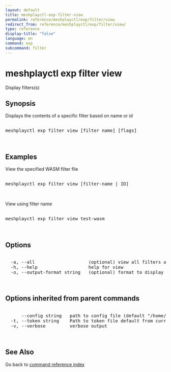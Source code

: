 ```yaml
---
layout: default
title: meshplayctl-exp-filter-view
permalink: reference/meshplayctl/exp/filter/view
redirect_from: reference/meshplayctl/exp/filter/view/
type: reference
display-title: "false"
language: en
command: exp
subcommand: filter
---
```


# meshplayctl exp filter view

Display filters(s)

## Synopsis

Displays the contents of a specific filter based on name or id

<pre class='codeblock-pre'>
<div class='codeblock'>
meshplayctl exp filter view [filter name] [flags]

</div>
</pre> 

## Examples

View the specified WASM filter file
<pre class='codeblock-pre'>
<div class='codeblock'>
meshplayctl exp filter view [filter-name | ID]	

</div>
</pre> 

View using filter name
<pre class='codeblock-pre'>
<div class='codeblock'>
meshplayctl exp filter view test-wasm

</div>
</pre> 

## Options

<pre class='codeblock-pre'>
<div class='codeblock'>
  -a, --all                    (optional) view all filters available
  -h, --help                   help for view
  -o, --output-format string   (optional) format to display in [json|yaml] (default "yaml")

</div>
</pre>

## Options inherited from parent commands

<pre class='codeblock-pre'>
<div class='codeblock'>
      --config string   path to config file (default "/home/runner/.meshplay/config.yaml")
  -t, --token string    Path to token file default from current context
  -v, --verbose         verbose output

</div>
</pre>

## See Also

Go back to [command reference index](/reference/meshplayctl/) 
